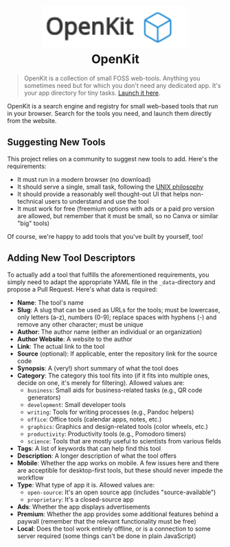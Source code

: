 <h1 align="center">
    <img src="assets/openkit.svg" alt="OpenKit" height="100">
  <br/>
  OpenKit
</h1>

> OpenKit is a collection of small FOSS web-tools. Anything you sometimes need
> but for which you don't need any dedicated app. It's your app directory for
> tiny tasks. [Launch it here](https://openkit.eu/).

OpenKit is a search engine and registry for small web-based tools that run in
your browser. Search for the tools you need, and launch them directly from the
website.

## Suggesting New Tools

This project relies on a community to suggest new tools to add. Here's the
requirements:

* It must run in a modern browser (no download)
* It should serve a single, small task, following the [UNIX philosophy](https://linux.die.net/Linux-CLI/c1089.htm)
* It should provide a reasonably well thought-out UI that helps non-technical
  users to understand and use the tool
* It must work for free (freemium options with ads or a paid pro version are
  allowed, but remember that it must be small, so no Canva or similar "big"
  tools)

Of course, we're happy to add tools that you've built by yourself, too!

## Adding New Tool Descriptors

To actually add a tool that fulfills the aforementioned requirements, you simply
need to adapt the appropriate YAML file in the `_data`-directory and propose a
Pull Request. Here's what data is required:

* **Name**: The tool's name
* **Slug**: A slug that can be used as URLs for the tools; must be lowercase,
  only letters (a-z), numbers (0-9); replace spaces with hyphens (-) and remove
  any other character; must be unique
* **Author**: The author name (either an individual or an organization)
* **Author Website**: A website to the author
* **Link**: The actual link to the tool
* **Source** (optional): If applicable, enter the repository link for the source
  code
* **Synopsis**: A (very!) short summary of what the tool does
* **Category**: The category this tool fits into (if it fits into multiple ones,
  decide on one, it's merely for filtering). Allowed values are:
  * `business`: Small aids for business-related tasks (e.g., QR code generators)
  * `development`: Small developer tools
  * `writing`: Tools for writing processes (e.g., Pandoc helpers)
  * `office`: Office tools (calendar apps, notes, etc.)
  * `graphics`: Graphics and design-related tools (color wheels, etc.)
  * `productivity`: Productivity tools (e.g., Pomodoro timers)
  * `science`: Tools that are mostly useful to scientists from various fields
* **Tags**: A list of keywords that can help find this tool
* **Description**: A longer description of what the tool offers
* **Mobile**: Whether the app works on mobile. A few issues here and there are
  acceptible for desktop-first tools, but these should never impede the workflow
* **Type**: What type of app it is. Allowed values are:
  * `open-source`: It's an open source app (includes "source-available")
  * `proprietary`: It's a closed-source app
* **Ads**: Whether the app displays advertisements
* **Premium**: Whether the app provides some additional features behind a
  paywall (remember that the relevant functionality must be free)
* **Local**: Does the tool work entirely offline, or is a connection to some
  server required (some things can't be done in plain JavaScript)
